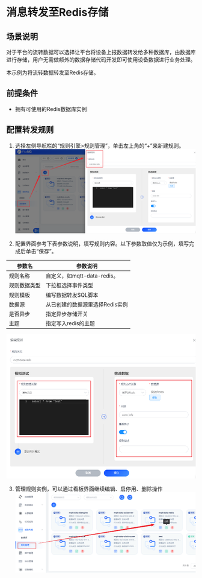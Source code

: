 # 消息转发至Redis存储

## 场景说明
对于平台的流转数据可以选择让平台将设备上报数据转发给多种数据库，由数据库进行存储，用户无需做额外的数据存储代码开发即可使用设备数据进行业务处理。

本示例为将流转数据转发至Redis存储。

## 前提条件
- 拥有可使用的Redis数据库实例

## 配置转发规则
1. 选择左侧导航栏的“规则引擎>规则管理”，单击左上角的“+”来新建规则。
   ![redis_rule_1.png](../../../assets/images/gzyq/rule/redis_rule_1.png)

2. 配置界面参考下表参数说明，填写规则内容。以下参数取值仅为示例，填写完成后单击“保存”。

| **参数名** | **参数说明**              |
|---------|-----------------------|
| 规则名称    | 自定义，如mqtt-data-redis。 |
| 规则数据类型  | 下拉框选择事件类型             |
| 规则模板    | 编写数据转发SQL脚本           |
| 数据源     | 从已创建的数据源里选择Redis实例    |
| 是否异步    | 指定异步存储开关              |
| 主题      | 指定写入redis的主题          |
![redis_rule_2.png](../../../assets/images/gzyq/rule/redis_rule_2.png)

3. 管理规则实例，可以通过看板界面继续编辑、启停用、删除操作
![redis_rule_3.png](../../../assets/images/gzyq/rule/redis_rule_3.png)